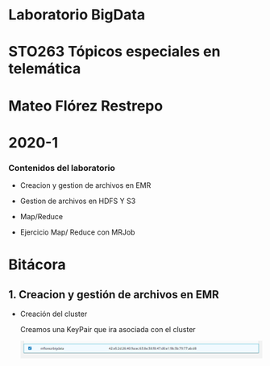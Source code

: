 # Laboratorio BigData
# STO263 Tópicos especiales en telemática 

# Mateo Flórez Restrepo
# 2020-1

### Contenidos del laboratorio
* Creacion y gestion de archivos en EMR

* Gestion de archivos en HDFS Y S3

* Map/Reduce 

* Ejercicio Map/ Reduce con MRJob

# Bitácora

## 1. Creacion y gestión de archivos en EMR 

* Creación del cluster
  
  Creamos una KeyPair que ira asociada con el cluster
  
  ![KeyPair](EMR/emr1.png)


